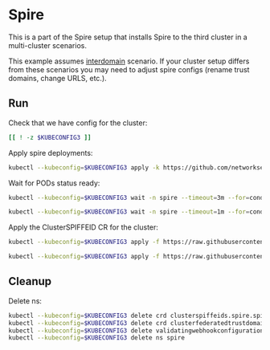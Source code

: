 # Spire

This is a part of the Spire setup that installs Spire to the third cluster in a multi-cluster scenarios.

This example assumes [interdomain](../../interdomain/) scenario.
If your cluster setup differs from these scenarios you may need to adjust spire configs (rename trust domains, change URLS, etc.).

## Run

Check that we have config for the cluster:
```bash
[[ ! -z $KUBECONFIG3 ]]
```

Apply spire deployments:
```bash
kubectl --kubeconfig=$KUBECONFIG3 apply -k https://github.com/networkservicemesh/deployments-k8s/examples/spire/cluster3?ref=7d2809697039c94f3e079d125a6d4e30acd09ce6
```

Wait for PODs status ready:
```bash
kubectl --kubeconfig=$KUBECONFIG3 wait -n spire --timeout=3m --for=condition=ready pod -l app=spire-server
```
```bash
kubectl --kubeconfig=$KUBECONFIG3 wait -n spire --timeout=1m --for=condition=ready pod -l app=spire-agent
```

Apply the ClusterSPIFFEID CR for the cluster:
```bash
kubectl --kubeconfig=$KUBECONFIG3 apply -f https://raw.githubusercontent.com/networkservicemesh/deployments-k8s/7d2809697039c94f3e079d125a6d4e30acd09ce6/examples/spire/cluster3/clusterspiffeid-template.yaml
```

```bash
kubectl --kubeconfig=$KUBECONFIG3 apply -f https://raw.githubusercontent.com/networkservicemesh/deployments-k8s/7d2809697039c94f3e079d125a6d4e30acd09ce6/examples/spire/base/clusterspiffeid-webhook-template.yaml
```

## Cleanup

Delete ns:
```bash
kubectl --kubeconfig=$KUBECONFIG3 delete crd clusterspiffeids.spire.spiffe.io
kubectl --kubeconfig=$KUBECONFIG3 delete crd clusterfederatedtrustdomains.spire.spiffe.io
kubectl --kubeconfig=$KUBECONFIG3 delete validatingwebhookconfiguration.admissionregistration.k8s.io/spire-controller-manager-webhook
kubectl --kubeconfig=$KUBECONFIG3 delete ns spire
```
